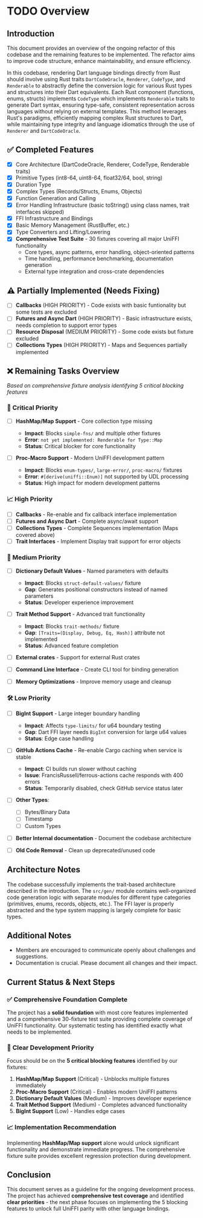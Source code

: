 # TODO Overview

## Introduction

This document provides an overview of the ongoing refactor of this codebase and the remaining features to be implemented. The refactor aims to improve code structure, enhance maintainability, and ensure efficiency.

In this codebase, rendering Dart language bindings directly from Rust should involve using Rust traits `DartCodeOracle`, `Renderer`, `CodeType`, and `Renderable` to abstractly define the conversion logic for various Rust types and structures into their Dart equivalents. Each Rust component (functions, enums, structs) implements `CodeType` which implements `Renderable` traits to generate Dart syntax, ensuring type-safe, consistent representation across languages without relying on external templates. This method leverages Rust's paradigms, efficiently mapping complex Rust structures to Dart, while maintaining type integrity and language idiomatics through the use of `Renderer` and `DartCodeOracle`.

## ✅ Completed Features

- [x] Core Architecture (DartCodeOracle, Renderer, CodeType, Renderable traits)
- [x] Primitive Types (int8-64, uint8-64, float32/64, bool, string)
- [x] Duration Type
- [x] Complex Types (Records/Structs, Enums, Objects)
- [x] Function Generation and Calling
- [x] Error Handling Infrastructure (basic toString() using class names, trait interfaces skipped)  
- [x] FFI Infrastructure and Bindings
- [x] Basic Memory Management (RustBuffer, etc.)
- [x] Type Converters and Lifting/Lowering
- [x] **Comprehensive Test Suite** - 30 fixtures covering all major UniFFI functionality
  - Core types, async patterns, error handling, object-oriented patterns
  - Time handling, performance benchmarking, documentation generation
  - External type integration and cross-crate dependencies

## ⚠️ Partially Implemented (Needs Fixing)

- [ ] **Callbacks** (HIGH PRIORITY) - Code exists with basic funtionality but some tests are excluded
- [ ] **Futures and Async Dart** (HIGH PRIORITY) - Basic infrastructure exists, needs completion to support error types
- [ ] **Resource Disposal** (MEDIUM PRIORITY) - Some code exists but fixture excluded
- [ ] **Collections Types** (HIGH PRIORITY) - Maps and Sequences partially implemented

## ❌ Remaining Tasks Overview

*Based on comprehensive fixture analysis identifying 5 critical blocking features*

### 🔑 Critical Priority

- [ ] **HashMap/Map Support** - Core collection type missing
  - **Impact**: Blocks `simple-fns/` and multiple other fixtures
  - **Error**: `not yet implemented: Renderable for Type::Map`
  - **Status**: Critical blocker for core functionality

- [ ] **Proc-Macro Support** - Modern UniFFI development pattern  
  - **Impact**: Blocks `enum-types/`, `large-error/`, `proc-macro/` fixtures
  - **Error**: `#[derive(uniffi::Enum)]` not supported by UDL processing
  - **Status**: High impact for modern development patterns

### 📈 High Priority

- [ ] **Callbacks** - Re-enable and fix callback interface implementation
- [ ] **Futures and Async Dart** - Complete async/await support
- [ ] **Collections Types** - Complete Sequences implementation (Maps covered above)
- [ ] **Trait Interfaces** - Implement Display trait support for error objects

### 🔧 Medium Priority  

- [ ] **Dictionary Default Values** - Named parameters with defaults
  - **Impact**: Blocks `struct-default-values/` fixture
  - **Gap**: Generates positional constructors instead of named parameters
  - **Status**: Developer experience improvement

- [ ] **Trait Method Support** - Advanced trait functionality
  - **Impact**: Blocks `trait-methods/` fixture  
  - **Gap**: `[Traits=(Display, Debug, Eq, Hash)]` attribute not implemented
  - **Status**: Advanced feature completion

- [ ] **External crates** - Support for external Rust crates
- [ ] **Command Line Interface** - Create CLI tool for binding generation
- [ ] **Memory Optimizations** - Improve memory usage and cleanup

### 🛠️ Low Priority

- [ ] **BigInt Support** - Large integer boundary handling
  - **Impact**: Affects `type-limits/` for u64 boundary testing
  - **Gap**: Dart FFI layer needs `BigInt` conversion for large u64 values
  - **Status**: Edge case handling

- [ ] **GitHub Actions Cache** - Re-enable Cargo caching when service is stable
  - **Impact**: CI builds run slower without caching  
  - **Issue**: FrancisRussell/ferrous-actions cache responds with 400 errors
  - **Status**: Temporarily disabled, check GitHub service status later

- [ ] **Other Types**:
  - [ ] Bytes/Binary Data
  - [ ] Timestamp
  - [ ] Custom Types
- [ ] **Better Internal documentation** - Document the codebase architecture
- [ ] **Old Code Removal** - Clean up deprecated/unused code

## Architecture Notes

The codebase successfully implements the trait-based architecture described in the introduction. The `src/gen/` module contains well-organized code generation logic with separate modules for different type categories (primitives, enums, records, objects, etc.). The FFI layer is properly abstracted and the type system mapping is largely complete for basic types.

## Additional Notes

- Members are encouraged to communicate openly about challenges and suggestions.
- Documentation is crucial. Please document all changes and their impact.

## Current Status & Next Steps

### ✅ **Comprehensive Foundation Complete**

The project has a **solid foundation** with most core features implemented and a comprehensive 30-fixture test suite providing complete coverage of UniFFI functionality. Our systematic testing has identified exactly what needs to be implemented.

### 🎯 **Clear Development Priority**

Focus should be on the **5 critical blocking features** identified by our fixtures:

1. **HashMap/Map Support** (Critical) - Unblocks multiple fixtures immediately
2. **Proc-Macro Support** (Critical) - Enables modern UniFFI patterns
3. **Dictionary Default Values** (Medium) - Improves developer experience
4. **Trait Method Support** (Medium) - Completes advanced functionality  
5. **BigInt Support** (Low) - Handles edge cases

### 📈 **Implementation Recommendation**

Implementing **HashMap/Map support** alone would unlock significant functionality and demonstrate immediate progress. The comprehensive fixture suite provides excellent regression protection during development.

## Conclusion

This document serves as a guideline for the ongoing development process. The project has achieved **comprehensive test coverage** and identified **clear priorities** - the next phase focuses on implementing the 5 blocking features to unlock full UniFFI parity with other language bindings.

